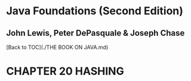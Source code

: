 # **Java Foundations (Second Edition)**
## John Lewis, Peter DePasquale & Joseph Chase

[Back to TOC](./THE BOOK ON JAVA.md)

# CHAPTER 20 HASHING